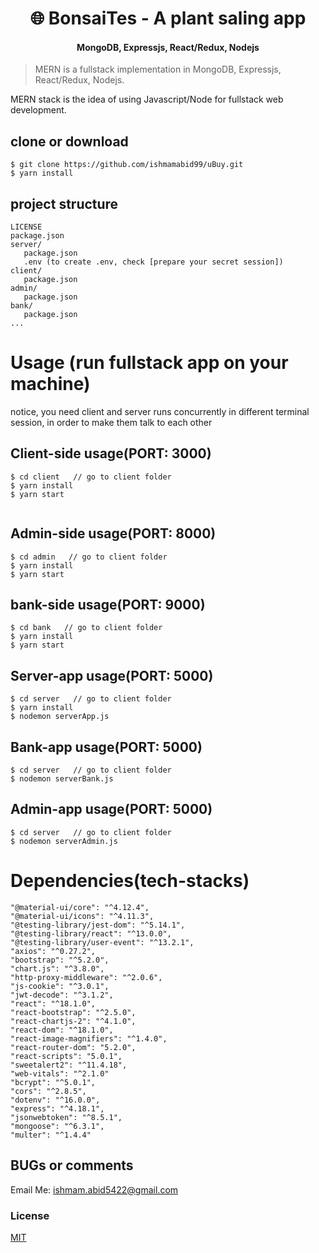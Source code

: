 <h1 align="center">
🌐 BonsaiTes - A plant saling app
</h1>
<h4 align="center">
MongoDB, Expressjs, React/Redux, Nodejs
</h4>



> MERN is a fullstack implementation in MongoDB, Expressjs, React/Redux, Nodejs.

MERN stack is the idea of using Javascript/Node for fullstack web development.

## clone or download
```terminal
$ git clone https://github.com/ishmamabid99/uBuy.git
$ yarn install
```

## project structure
```terminal
LICENSE
package.json
server/
   package.json
   .env (to create .env, check [prepare your secret session])
client/
   package.json
admin/
   package.json
bank/
   package.json
...
```

# Usage (run fullstack app on your machine)



notice, you need client and server runs concurrently in different terminal session, in order to make them talk to each other

## Client-side usage(PORT: 3000)
```terminal
$ cd client   // go to client folder
$ yarn install
$ yarn start


```
## Admin-side usage(PORT: 8000)
```terminal
$ cd admin   // go to client folder
$ yarn install
$ yarn start

```
## bank-side usage(PORT: 9000)
```terminal
$ cd bank   // go to client folder
$ yarn install
$ yarn start

```



## Server-app usage(PORT: 5000)
```terminal
$ cd server   // go to client folder
$ yarn install
$ nodemon serverApp.js

```
## Bank-app usage(PORT: 5000)
```terminal
$ cd server   // go to client folder
$ nodemon serverBank.js

```
## Admin-app usage(PORT: 5000)
```terminal
$ cd server   // go to client folder
$ nodemon serverAdmin.js

```

# Dependencies(tech-stacks)
    "@material-ui/core": "^4.12.4",
    "@material-ui/icons": "^4.11.3",
    "@testing-library/jest-dom": "^5.14.1",
    "@testing-library/react": "^13.0.0",
    "@testing-library/user-event": "^13.2.1",
    "axios": "^0.27.2",
    "bootstrap": "^5.2.0",
    "chart.js": "^3.8.0",
    "http-proxy-middleware": "^2.0.6",
    "js-cookie": "^3.0.1",
    "jwt-decode": "^3.1.2",
    "react": "^18.1.0",
    "react-bootstrap": "^2.5.0",
    "react-chartjs-2": "^4.1.0",
    "react-dom": "^18.1.0",
    "react-image-magnifiers": "^1.4.0",
    "react-router-dom": "5.2.0",
    "react-scripts": "5.0.1",
    "sweetalert2": "^11.4.18",
    "web-vitals": "^2.1.0"   
    "bcrypt": "^5.0.1",
    "cors": "^2.8.5",
    "dotenv": "^16.0.0",
    "express": "^4.18.1",
    "jsonwebtoken": "^8.5.1",
    "mongoose": "^6.3.1",
    "multer": "^1.4.4"





## BUGs or comments


Email Me: ishmam.abid5422@gmail.com



### License
[MIT](https://github.com/amazingandyyy/mern/blob/master/LICENSE)
